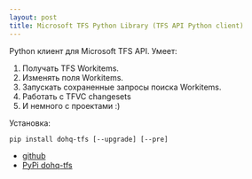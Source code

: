 ```yaml
---
layout: post
title: Microsoft TFS Python Library (TFS API Python client)
---
```

Python клиент для Microsoft TFS API. Умеет:
1. Получать TFS Workitems.
2. Изменять поля Workitems.
3. Запускать сохраненные запросы поиска Workitems.
4. Работать с TFVC changesets
5. И немного с проектами :)

Установка: 
```
pip install dohq-tfs [--upgrade] [--pre]
```
- [github](https://github.com/devopshq/tfs)
- [PyPi dohq-tfs](https://pypi.python.org/pypi/dohq-tfs) 


